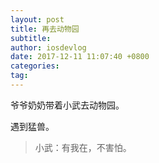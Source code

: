 ```yaml
---
layout: post
title: 再去动物园
subtitle: 
author: iosdevlog
date: 2017-12-11 11:07:40 +0800
categories: 
tag: 
---
```


爷爷奶奶带着小武去动物园。

遇到猛兽。

> 小武：有我在，不害怕。
